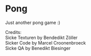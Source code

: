# Pong
Just another pong game :)

Credits:  
Sicke Texturen by Bendedikt Zöller  
Sicker Code by Marcel Croonenbroeck  
Sicke QA by Benedikt Biesinger  
